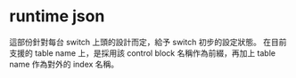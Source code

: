 # runtime json

這部份針對每台 switch 上頭的設計而定，給予 switch 初步的設定狀態。
在目前支援的 table name 上，是採用該 control block 名稱作為前綴，再加上 table name 作為對外的 index 名稱。